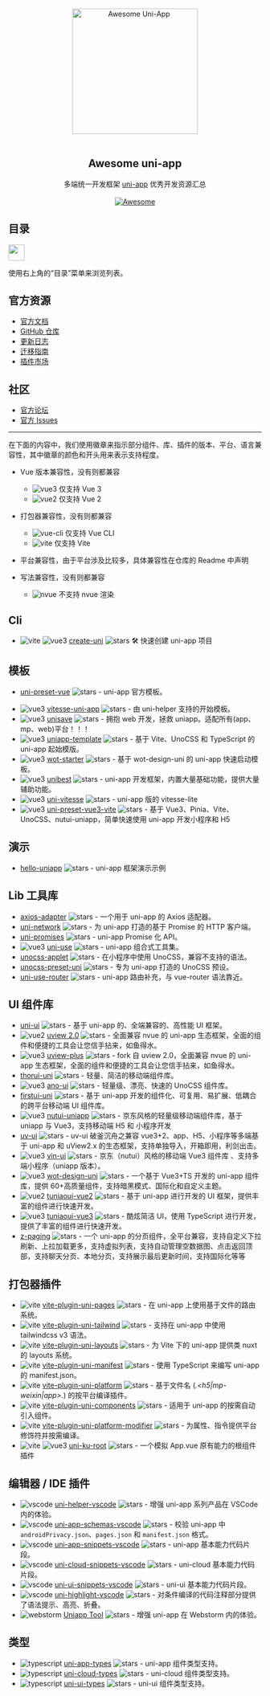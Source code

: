<p align="center">
  <br>
  <img width="250" src="./assets/logo.svg" alt="Awesome Uni-App">
  <br>
  <br>
</p>

<h2 align='center'>Awesome uni-app</h2>

<p align='center'>
多端统一开发框架 <a href='https://github.com/dcloudio/uni-app'>uni-app</a> 优秀开发资源汇总
<br><br>
<a href='https://github.com/sindresorhus/awesome'>
<img src='https://cdn.rawgit.com/sindresorhus/awesome/d7305f38d29fed78fa85652e3a63e154dd8e8829/media/badge.svg' alt='Awesome'>
</a>
</p>

## 目录

<img src="https://user-images.githubusercontent.com/11247099/112722104-819b8a80-8f42-11eb-82f5-dfc2dd5d8a77.png" height="32" />

使用右上角的“目录”菜单来浏览列表。

## 官方资源

- [官方文档](https://uniapp.dcloud.io/)
- [GitHub 仓库](https://github.com/dcloudio/uni-app)
- [更新日志](https://uniapp.dcloud.net.cn/release-note-alpha.html)
- [迁移指南](https://uniapp.dcloud.net.cn/translate.html)
- [插件市场](https://ext.dcloud.net.cn/)

## 社区

- [官方论坛](https://ask.dcloud.net.cn/explore/category-12)
- [官方 Issues](https://github.com/dcloudio/uni-app/issues)

---

[vue3]: https://img.shields.io/badge/-3-35495e?logo=vue.js
[vue2]: https://img.shields.io/badge/-2-35495e?logo=vue.js
[vite]: https://img.shields.io/badge/-Vite-646CFF
[vue-cli]: https://img.shields.io/badge/-Vue%20Cli-3eb782
[nvue]: https://img.shields.io/badge/-!NVue-ff0000
[vscode]: https://img.shields.io/badge/-VSCode-3c7fba?logo=visual-studio-code
[webstorm]: https://img.shields.io/badge/IDE-WebStorm-000000?style=flat-square&logo=WebStorm
[typescript]: https://img.shields.io/npm/types/typescript

在下面的内容中，我们使用徽章来指示部分组件、库、插件的版本、平台、语言兼容性，其中徽章的颜色和开头用来表示支持程度。

- Vue 版本兼容性，没有则都兼容

  - ![vue3] 仅支持 Vue 3
  - ![vue2] 仅支持 Vue 2

- 打包器兼容性，没有则都兼容
  - ![vue-cli] 仅支持 Vue CLI
  - ![vite] 仅支持 Vite
- 平台兼容性，由于平台涉及比较多，具体兼容性在仓库的 Readme 中声明
- 写法兼容性，没有则都兼容
  - ![nvue] 不支持 nvue 渲染

## Cli

- ![vite] ![vue3] [create-uni](https://github.com/uni-helper/create-uni) ![stars](https://img.shields.io/github/stars/uni-helper/create-uni) 🛠️ 快速创建 uni-app 项目

## 模板

- [uni-preset-vue](https://github.com/dcloudio/uni-preset-vue) ![stars](https://img.shields.io/github/stars/dcloudio/uni-preset-vue) - uni-app 官方模板。
<!-- - ![vue3] [starter-uni](https://github.com/zguolee/starter-uni) ![stars](https://img.shields.io/github/stars/zguolee/starter-uni) - 一个使用 Vue3 + Vite + UnoCSS + AnoUI 的 uni-app 开始模版。 -->
- ![vue3] [vitesse-uni-app](https://github.com/uni-helper/vitesse-uni-app) ![stars](https://img.shields.io/github/stars/uni-helper/vitesse-uni-app) - 由 uni-helper 支持的开始模板。
- ![vue3] [unisave](https://github.com/sunpm/unisave) ![stars](https://img.shields.io/github/stars/sunpm/unisave) - 拥抱 web 开发，拯救 uniapp。适配所有(app、mp、web)平台！！！
- ![vue3] [uniapp-template](https://github.com/yang1206/uniapp-template) ![stars](https://img.shields.io/github/stars/yang1206/uniapp-template) - 基于 Vite、UnoCSS 和 TypeScript 的 uni-app 起始模版。
- ![vue3] [wot-starter](https://github.com/Moonofweisheng/wot-starter) ![stars](https://img.shields.io/github/stars/Moonofweisheng/wot-starter) - 基于 wot-design-uni 的 uni-app 快速启动模板。
- ![vue3] [unibest](https://github.com/codercup/unibest) ![stars](https://img.shields.io/github/stars/codercup/unibest) - uni-app 开发框架，内置大量基础功能，提供大量辅助功能。
- ![vue3] [uni-vitesse](https://github.com/Ares-Chang/uni-vitesse) ![stars](https://img.shields.io/github/stars/Ares-Chang/uni-vitesse) - uni-app 版的 vitesse-lite
- ![vue3] [uni-preset-vue3-vite](https://github.com/gitboyzcf/uni-preset-vue3-vite) ![stars](https://img.shields.io/github/stars/gitboyzcf/uni-preset-vue3-vite) - 基于 Vue3、Pinia、Vite、UnoCSS、nutui-uniapp，简单快速使用 uni-app 开发小程序和 H5

## 演示

- [hello-uniapp](https://github.com/dcloudio/hello-uniapp) ![stars](https://img.shields.io/github/stars/dcloudio/hello-uniapp) - uni-app 框架演示示例

## Lib 工具库

- [axios-adapter](https://github.com/uni-helper/axios-adapter) ![stars](https://img.shields.io/github/stars/uni-helper/axios-adapter) - 一个用于 uni-app 的 Axios 适配器。
- [uni-network](https://github.com/uni-helper/uni-network) ![stars](https://img.shields.io/github/stars/uni-helper/uni-network) - 为 uni-app 打造的基于 Promise 的 HTTP 客户端。
- [uni-promises](https://github.com/uni-helper/uni-promises) ![stars](https://img.shields.io/github/stars/uni-helper/uni-promises) - uni-app Promise 化 API。
- ![vue3] [uni-use](https://github.com/uni-helper/uni-use) ![stars](https://img.shields.io/github/stars/uni-helper/uni-use) - uni-app 组合式工具集。
- [unocss-applet](https://github.com/unocss-applet/unocss-applet) ![stars](https://img.shields.io/github/stars/unocss-applet/unocss-applet) - 在小程序中使用 UnoCSS，兼容不支持的语法。
- [unocss-preset-uni](https://github.com/uni-helper/unocss-preset-uni) ![stars](https://img.shields.io/github/stars/uni-helper/unocss-preset-uni) - 专为 uni-app 打造的 UnoCSS 预设。
- [uni-use-router](https://github.com/Ares-Chang/uni-use-router) ![stars](https://img.shields.io/github/stars/Ares-Chang/uni-use-router) - uni-app 路由补充，与 vue-router 语法靠近。

## UI 组件库

- [uni-ui](https://github.com/dcloudio/uni-ui) ![stars](https://img.shields.io/github/stars/dcloudio/uni-ui) - 基于 uni-app 的、全端兼容的、高性能 UI 框架。
- ![vue2] [uview 2.0](https://github.com/umicro/uView2.0) ![stars](https://img.shields.io/github/stars/umicro/uView2.0) - 全面兼容 nvue 的 uni-app 生态框架，全面的组件和便捷的工具会让您信手拈来，如鱼得水。
- ![vue3] [uview-plus](https://github.com/ijry/uview-plus) ![stars](https://img.shields.io/github/stars/ijry/uview-plus) - fork 自 uview 2.0，全面兼容 nvue 的 uni-app 生态框架，全面的组件和便捷的工具会让您信手拈来，如鱼得水。
- [thorui-uni](https://github.com/dingyong0214/ThorUI-uniapp) ![stars](https://img.shields.io/github/stars/dingyong0214/ThorUI-uniapp) - 轻量、简洁的移动端组件库。
- ![vue3] [ano-ui](https://github.com/ano-ui/ano-ui) ![stars](https://img.shields.io/github/stars/ano-ui/ano-ui) - 轻量级、漂亮、快速的 UnoCSS 组件库。
- [firstui-uni](https://github.com/FirstUI/FirstUI) ![stars](https://img.shields.io/github/stars/FirstUI/FirstUI) - 基于 uni-app 开发的组件化、可复用、易扩展、低耦合的跨平台移动端 UI 组件库。
- ![vue3] [nutui-uniapp](https://github.com/nutui-uniapp/nutui-uniapp) ![stars](https://img.shields.io/github/stars/nutui-uniapp/nutui-uniapp) - 京东风格的轻量级移动端组件库，基于 uniapp 与 Vue3，支持移动端 H5 和 小程序开发
- [uv-ui](https://github.com/climblee/uv-ui) ![stars](https://img.shields.io/github/stars/climblee/uv-ui) - uv-ui 破釜沉舟之兼容 vue3+2、app、H5、小程序等多端基于 uni-app 和 uView2.x 的生态框架，支持单独导入，开箱即用，利剑出击。
- ![vue3] [vin-ui](https://github.com/vingogo/vin-ui) ![stars](https://img.shields.io/github/stars/vingogo/vin-ui) - 京东（nutui）风格的移动端 Vue3 组件库 、支持多端小程序（uniapp 版本）。
- ![vue3] [wot-design-uni](https://github.com/Moonofweisheng/wot-design-uni) ![stars](https://img.shields.io/github/stars/Moonofweisheng/wot-design-uni) - 一个基于 Vue3+TS 开发的 uni-app 组件库，提供 60+高质量组件，支持暗黑模式、国际化和自定义主题。
- ![vue2] [tuniaoui-vue2](https://github.com/ahua666/tuniaoUI) ![stars](https://img.shields.io/github/stars/ahua666/tuniaoUI) - 基于 uni-app 进行开发的 UI 框架，提供丰富的组件进行快速开发。
- ![vue3] [tuniaoui-vue3](https://github.com/tuniaoTech/tuniaoui-rc-vue3-uniapp) ![stars](https://img.shields.io/github/stars/tuniaoTech/tuniaoui-rc-vue3-uniapp) - 酷炫简洁 UI，使用 TypeScript 进行开发，提供了丰富的组件进行快速开发。
- [z-paging](https://github.com/SmileZXLee/uni-z-paging) ![stars](https://img.shields.io/github/stars/SmileZXLee/uni-z-paging) - 一个 uni-app 的分页组件，全平台兼容，支持自定义下拉刷新、上拉加载更多，支持虚拟列表，支持自动管理空数据图、点击返回顶部，支持聊天分页、本地分页，支持展示最后更新时间，支持国际化等等

## 打包器插件

- ![vite] [vite-plugin-uni-pages](https://github.com/uni-helper/vite-plugin-uni-pages) ![stars](https://img.shields.io/github/stars/uni-helper/vite-plugin-uni-pages) - 在 uni-app 上使用基于文件的路由系统。
- ![vite] [vite-plugin-uni-tailwind](https://github.com/uni-helper/vite-plugin-uni-tailwind) ![stars](https://img.shields.io/github/stars/uni-helper/vite-plugin-uni-tailwind) - 支持在 uni-app 中使用 tailwindcss v3 语法。
- ![vite] [vite-plugin-uni-layouts](https://github.com/uni-helper/vite-plugin-uni-layouts) ![stars](https://img.shields.io/github/stars/uni-helper/vite-plugin-uni-layouts) - 为 Vite 下的 uni-app 提供类 nuxt 的 layouts 系统。
- ![vite] [vite-plugin-uni-manifest](https://github.com/uni-helper/vite-plugin-uni-manifest) ![stars](https://img.shields.io/github/stars/uni-helper/vite-plugin-uni-manifest) - 使用 TypeScript 来编写 uni-app 的 manifest.json。
- ![vite] [vite-plugin-uni-platform](https://github.com/uni-helper/vite-plugin-uni-platform) ![stars](https://img.shields.io/github/stars/uni-helper/vite-plugin-uni-platform) - 基于文件名 (_.<h5|mp-weixin|app>._) 的按平台编译插件。
- ![vite] [vite-plugin-uni-components](https://github.com/uni-helper/vite-plugin-uni-components) ![stars](https://img.shields.io/github/stars/uni-helper/vite-plugin-uni-components) - 适用于 uni-app 的按需自动引入组件。
- ![vite] [vite-plugin-uni-platform-modifier](https://github.com/uni-helper/vite-plugin-uni-platform-modifier) ![stars](https://img.shields.io/github/stars/uni-helper/vite-plugin-uni-platform-modifier) - 为属性、指令提供平台修饰符并按需编译。
- ![vite] ![vue3] [uni-ku-root](https://github.com/uni-ku/root) ![stars](https://img.shields.io/github/stars/uni-ku/root) - 一个模拟 App.vue 原有能力的根组件插件

## 编辑器 / IDE 插件

- ![vscode] [uni-helper-vscode](https://github.com/uni-helper/uni-helper-vscode) ![stars](https://img.shields.io/github/stars/uni-helper/uni-helper-vscode) - 增强 uni-app 系列产品在 VSCode 内的体验。
- ![vscode] [uni-app-schemas-vscode](https://github.com/uni-helper/uni-app-schemas-vscode) ![stars](https://img.shields.io/github/stars/uni-helper/uni-app-schemas-vscode) - 校验 uni-app 中 `androidPrivacy.json`、`pages.json` 和 `manifest.json` 格式。
- ![vscode] [uni-app-snippets-vscode](https://github.com/uni-helper/uni-app-snippets-vscode) ![stars](https://img.shields.io/github/stars/uni-helper/uni-app-snippets-vscode) - uni-app 基本能力代码片段。
- ![vscode] [uni-cloud-snippets-vscode](https://github.com/uni-helper/uni-cloud-snippets-vscode) ![stars](https://img.shields.io/github/stars/uni-helper/uni-cloud-snippets-vscode) - uni-cloud 基本能力代码片段。
- ![vscode] [uni-ui-snippets-vscode](https://github.com/uni-helper/uni-ui-snippets-vscode) ![stars](https://img.shields.io/github/stars/uni-helper/uni-ui-snippets-vscode) - uni-ui 基本能力代码片段。
- ![vscode] [uni-highlight-vscode](https://github.com/uni-helper/uni-highlight-vscode) ![stars](https://img.shields.io/github/stars/uni-helper/uni-highlight-vscode) - 对条件编译的代码注释部分提供了语法提示、高亮、折叠。
- ![webstorm] [Uniapp Tool](https://plugins.jetbrains.com/plugin/21470-uniapp-tool) ![stars](https://img.shields.io/github/stars/lqc520/uniapp-plugin) - 增强 uni-app 在 Webstorm 内的体验。

## 类型

- ![typescript] [uni-app-types](https://github.com/uni-helper/uni-app-types) ![stars](https://img.shields.io/github/stars/uni-helper/uni-app-types) - uni-app 组件类型支持。
- ![typescript] [uni-cloud-types](https://github.com/uni-helper/uni-cloud-types) ![stars](https://img.shields.io/github/stars/uni-helper/uni-cloud-types) - uni-cloud 组件类型支持。
- ![typescript] [uni-ui-types](https://github.com/uni-helper/uni-ui-types) ![stars](https://img.shields.io/github/stars/uni-helper/uni-ui-types) - uni-ui 组件类型支持。
